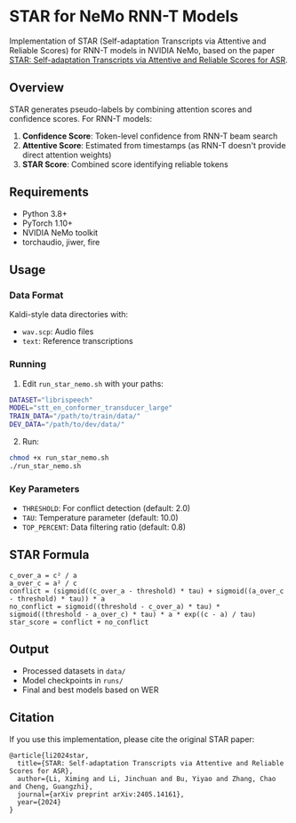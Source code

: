 # STAR for NeMo RNN-T Models

Implementation of STAR (Self-adaptation Transcripts via Attentive and Reliable Scores) for RNN-T models in NVIDIA NeMo, based on the paper [STAR: Self-adaptation Transcripts via Attentive and Reliable Scores for ASR](https://arxiv.org/pdf/2405.14161).

## Overview

STAR generates pseudo-labels by combining attention scores and confidence scores. For RNN-T models:

1. **Confidence Score**: Token-level confidence from RNN-T beam search
2. **Attentive Score**: Estimated from timestamps (as RNN-T doesn't provide direct attention weights)
3. **STAR Score**: Combined score identifying reliable tokens

## Requirements

- Python 3.8+
- PyTorch 1.10+
- NVIDIA NeMo toolkit
- torchaudio, jiwer, fire

## Usage

### Data Format

Kaldi-style data directories with:
- `wav.scp`: Audio files
- `text`: Reference transcriptions

### Running

1. Edit `run_star_nemo.sh` with your paths:

```bash
DATASET="librispeech"
MODEL="stt_en_conformer_transducer_large"
TRAIN_DATA="/path/to/train/data/"
DEV_DATA="/path/to/dev/data/"
```

2. Run:

```bash
chmod +x run_star_nemo.sh
./run_star_nemo.sh
```

### Key Parameters

- `THRESHOLD`: For conflict detection (default: 2.0)
- `TAU`: Temperature parameter (default: 10.0)
- `TOP_PERCENT`: Data filtering ratio (default: 0.8)

## STAR Formula

```
c_over_a = c² / a
a_over_c = a² / c
conflict = (sigmoid((c_over_a - threshold) * tau) + sigmoid((a_over_c - threshold) * tau)) * a
no_conflict = sigmoid((threshold - c_over_a) * tau) * sigmoid((threshold - a_over_c) * tau) * a * exp((c - a) / tau)
star_score = conflict + no_conflict
```

## Output

- Processed datasets in `data/`
- Model checkpoints in `runs/`
- Final and best models based on WER

## Citation

If you use this implementation, please cite the original STAR paper:

```
@article{li2024star,
  title={STAR: Self-adaptation Transcripts via Attentive and Reliable Scores for ASR},
  author={Li, Ximing and Li, Jinchuan and Bu, Yiyao and Zhang, Chao and Cheng, Guangzhi},
  journal={arXiv preprint arXiv:2405.14161},
  year={2024}
}
``` 